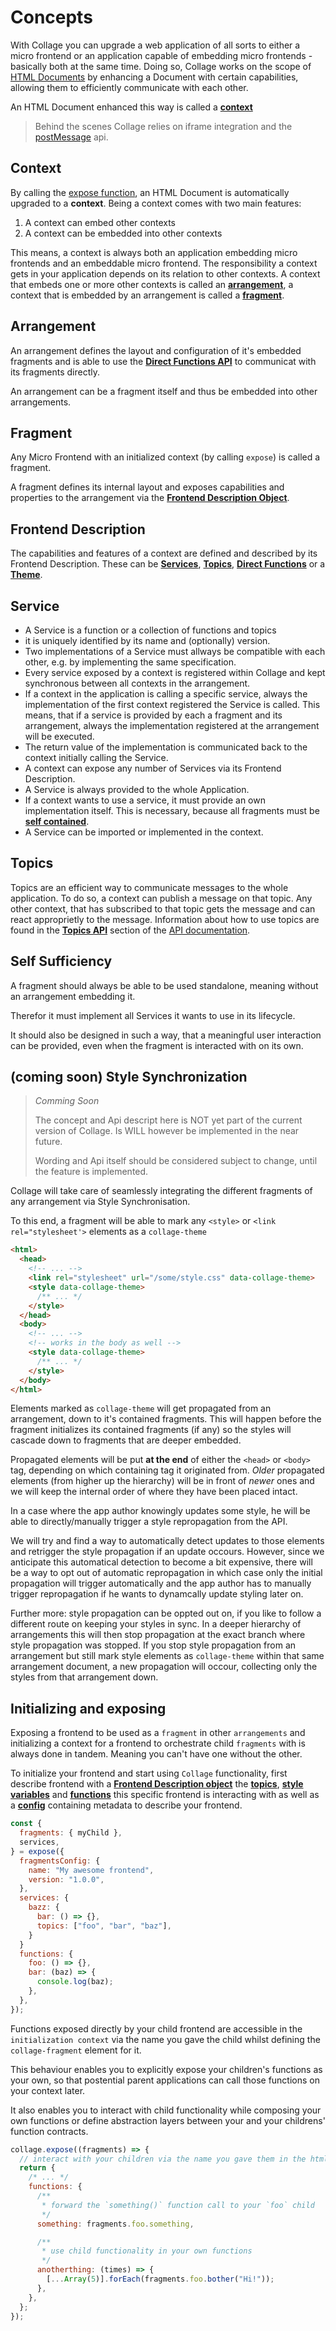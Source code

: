 # Concepts

With Collage you can upgrade a web application of all sorts to either a micro frontend or an application capable of embedding micro frontends - basically both at the same time.
Doing so, Collage works on the scope of [HTML Documents](https://html.spec.whatwg.org/#documents) by enhancing a Document with certain capabilities, allowing them to efficiently communicate with each other.

An HTML Document enhanced this way is called a [**context**](#context)

> Behind the scenes Collage relies on iframe integration and the [postMessage](https://developer.mozilla.org/en-US/docs/Web/API/Window/postMessage) api.

## Context

By calling the [expose function](/docs/core-api.html#expose-function), an HTML Document is automatically upgraded to a **context**. Being a context comes with two main features:

1. A context can embed other contexts
1. A context can be embedded into other contexts

This means, a context is always both an application embedding micro frontends and an embeddable micro frontend. The responsibility a context gets in your application depends on its relation to other contexts. A context that embeds one or more other contexts is called an [**arrangement**](#arrangement), a context that is embedded by an arrangement is called a [**fragment**](#fragment).

## Arrangement

An arrangement defines the layout and configuration of it's embedded fragments and is able to use the [**Direct Functions API**](/docs/core-api.html#direct-functions-api) to communicat with its fragments directly.

An arrangement can be a fragment itself and thus be embedded into other arrangements.

## Fragment

Any Micro Frontend with an initialized context (by calling `expose`) is called a fragment.

A fragment defines its internal layout and exposes capabilities and properties to the arrangement via the [**Frontend Description Object**](/docs/core-api.html#frontend-description).

## Frontend Description

The capabilities and features of a context are defined and described by its Frontend Description. These can be [**Services**](#service), [**Topics**](topic), [**Direct Functions**](/docs/core-api.html#direct-functions-api) or a [**Theme**](/docs/core-api.html#theme).

## Service

- A Service is a function or a collection of functions and topics
- it is uniquely identified by its name and (optionally) version. 
- Two implementations of a Service must allways be compatible with each other, e.g. by implementing the same specification.
- Every service exposed by a context is registered within Collage and kept synchronous between all contexts in the arrangement.
- If a context in the application is calling a specific service, always the implementation of the first context registered the Service is called. This means, that if a service is provided by each a fragment and its arrangement, always the implementation registered at the arrangement will be executed.
- The return value of the implementation is communicated back to the context initially calling the Service.
- A context can expose any number of Services via its Frontend Description.
- A Service is always provided to the whole Application.
- If a context wants to use a service, it must provide an own implementation itself. This is necessary, because all fragments must be [**self contained**](#self-contained).
- A Service can be imported or implemented in the context.

## Topics

Topics are an efficient way to communicate messages to the whole application.
To do so, a context can publish a message on that topic. Any other context, that has subscribed to that topic gets the message and can react approprietly to the message. Information about how to use topics are found in the [**Topics API**](/docs/core-api.html#topics-api) section of the [API documentation](/docs/core-api/).

## Self Sufficiency

A fragment should always be able to be used standalone, meaning without an arrangement embedding it. 

Therefor it must implement all Services it wants to use in its lifecycle.

It should also be designed in such a way, that a meaningful user interaction can be provided, even when the fragment is interacted with on its own.


## (coming soon) Style Synchronization

<!-- TODO: enable section when https://deagxjira.sickcn.net/jira/browse/DAVIAF-109 is done -->

> *Comming Soon*
>
> The concept and Api descript here is NOT yet part of the current version of Collage. Is WILL however be implemented in the near future.
>
> Wording and Api itself should be considered subject to change, until the feature is implemented.

Collage will take care of seamlessly integrating the different fragments of any arrangement via Style Synchronisation.

To this end, a fragment will be able to mark any `<style>` or `<link rel="stylesheet'>` elements as a `collage-theme`

```html
<html>
  <head>
    <!-- ... -->
    <link rel="stylesheet" url="/some/style.css" data-collage-theme>
    <style data-collage-theme>
      /** ... */
    </style>
  </head>
  <body>
    <!-- ... -->
    <!-- works in the body as well -->
    <style data-collage-theme>
      /** ... */
    </style>
  </body>
</html>
```

Elements marked as `collage-theme` will get propagated from an arrangement, down to it's contained fragments. This will happen before the fragment initializes its contained fragments (if any) so the styles will cascade down to fragments that are deeper embedded.

Propagated elements will be put **at the end** of either the `<head>` or `<body>` tag, depending on which containing tag it originated from. _Older_ propagated elements (from higher up the hierarchy) will be in front of _newer_ ones and we will keep the internal order of where they have been placed intact.

In a case where the app author knowingly updates some style, he will be able to directly/manually trigger a style repropagation from the API.

We will try and find a way to automatically detect updates to those elements and retrigger the style propagation if an update occours. However, since we anticipate this automatical detection to become a bit expensive, there will be a way to opt out of automatic repropagation in which case only the initial propagation will trigger automatically and the app author has to manually trigger repropagation if he wants to dynamcally update styling later on.

Further more: style propagation can be oppted out on, if you like to follow a different route on keeping your styles in sync. In a deeper hierarchy of arrangements this will then stop propagation at the exact branch where style propagation was stopped. If you stop style propagation from an arrangement but still mark style elements as `collage-theme` within that same arrangement document, a new propagation will occour, collecting only the styles from that arrangement down.


## Initializing and exposing

Exposing a frontend to be used as a `fragment` in other `arrangements` and initializing a context for a frontend to orchestrate child `fragments` with is always done in tandem. Meaning you can't have one without the other.

To initialize your frontend and start using `Collage` functionality, first describe frontend with a **[Frontend Description object](#frontend-description)** the **[topics](#topics-api)**, **[style variables](#style-synchronization)** and **[functions](#context-api)** this specific frontend is interacting with as well as a **[config](#config)** containing metadata to describe your frontend.

```javascript
const {
  fragments: { myChild },
  services,
} = expose({
  fragmentsConfig: {
    name: "My awesome frontend",
    version: "1.0.0",
  },
  services: {
    bazz: {
      bar: () => {},
      topics: ["foo", "bar", "baz"],
    }
  }
  functions: {
    foo: () => {},
    bar: (baz) => {
      console.log(baz);
    },
  },
});
```

Functions exposed directly by your child frontend are accessible in the `initialization context` via the name you gave the child whilst defining the `collage-fragment` element for it.

This behaviour enables you to explicitly expose your children's functions as your own, so that postential parent applications can call those functions on your context later.

It also enables you to interact with child functionality while composing your own functions or define abstraction layers between your and your childrens' function contracts.

```javascript
collage.expose((fragments) => {
  // interact with your children via the name you gave them in the html
  return {
    /* ... */
    functions: {
      /**
       * forward the `something()` function call to your `foo` child
       */
      something: fragments.foo.something,

      /**
       * use child functionality in your own functions
       */
      anotherthing: (times) => {
        [...Array(5)].forEach(fragments.foo.bother("Hi!"));
      },
    },
  };
});
```
